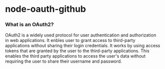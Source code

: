 # node-oauth-github

### What is an OAuth2?
OAuth2 is a widely used protocol for user authentication and authorization in web applications. It enbles user to grant access to third-party applications without sharing their login credentials. It works by using access tokens that are granted by the user to the third-party applications. This enables the third party applications to access the user's data without requiring the user to share their username and password.